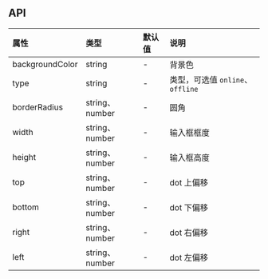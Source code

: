 ## API

| 属性               | 类型              | 默认值   | 说明                                                  |
| :-----------     | :------          | :------- | :---------------------------------------------------- |
| backgroundColor  | string           | -        | 背景色                                                    |
| type             | string           | -        | 类型，可选值 `online`、`offline`           |
| borderRadius     | string、number    | -        | 圆角                                                   |
| width            | string、number    | -        | 输入框框度                                                   |
| height           | string、number    | -        | 输入框高度                                                   |
| top              | string、number    | -        | dot 上偏移                                                   |
| bottom           | string、number    | -        | dot 下偏移                                                   |
| right            | string、number    | -        | dot 右偏移                                                   |
| left             | string、number    | -        | dot 左偏移                                                   |
